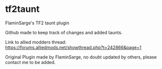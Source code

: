 # tf2taunt
FlaminSarge's TF2 taunt plugin

Github made to keep track of changes and added taunts.

Link to allied modders thread: https://forums.alliedmods.net/showthread.php?t=242866&page=1

Original Plugin made by FlaminSarge, no doubt updated by others, please contact me to be added.
